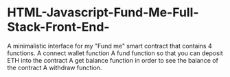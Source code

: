# HTML-Javascript-Fund-Me-Full-Stack-Front-End-

A minimalistic interface for my "Fund me" smart contract that contains 4 functions.
A connect wallet function
A fund function so that you can deposit ETH into the contract
A get balance function in order to see the balance of the contract
A withdraw function.
